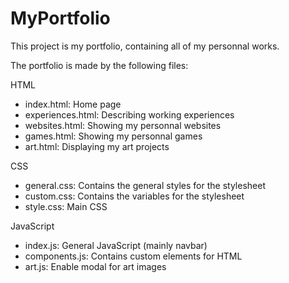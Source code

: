 # MyPortfolio

This project is my portfolio, containing all of my personnal works.

The portfolio is made by the following files: 

HTML
- index.html: Home page
- experiences.html: Describing working experiences
- websites.html: Showing my personnal websites
- games.html: Showing my personnal games
- art.html: Displaying my art projects

CSS
- general.css: Contains the general styles for the stylesheet
- custom.css: Contains the variables for the stylesheet
- style.css: Main CSS

JavaScript
- index.js: General JavaScript (mainly navbar)
- components.js: Contains custom elements for HTML
- art.js: Enable modal for art images
